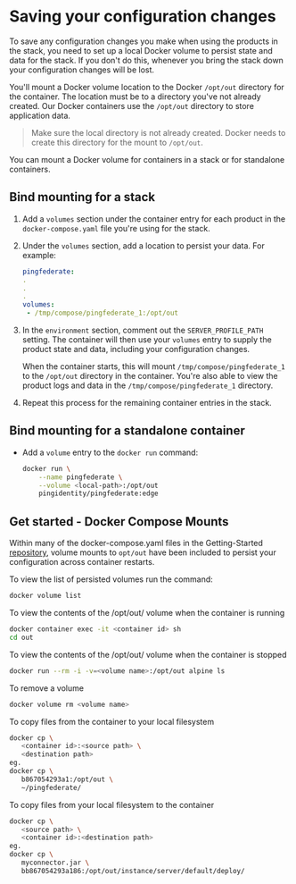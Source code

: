 # Saving your configuration changes

To save any configuration changes you make when using the products in the stack, you need to set up a local Docker volume to persist state and data for the stack. If you don't do this, whenever you bring the stack down your configuration changes will be lost.

You'll mount a Docker volume location to the Docker `/opt/out` directory for the container. The location must be to a directory you've not already created. Our Docker containers use the `/opt/out` directory to store application data.

> Make sure the local directory is not already created. Docker needs to create this directory for the mount to `/opt/out`.

You can mount a Docker volume for containers in a stack or for standalone containers.

## Bind mounting for a stack

1. Add a `volumes` section under the container entry for each product in the `docker-compose.yaml` file you're using for the stack.
2. Under the `volumes` section, add a location to persist your data. For example:

   ```yaml
   pingfederate:
   .
   .
   .
   volumes:
    - /tmp/compose/pingfederate_1:/opt/out
   ```

3. In the `environment` section, comment out the `SERVER_PROFILE_PATH` setting. The container will then use your `volumes` entry to supply the product state and data, including your configuration changes.

   When the container starts, this will mount `/tmp/compose/pingfederate_1` to the `/opt/out` directory in the container. You're also able to view the product logs and data in the `/tmp/compose/pingfederate_1` directory.

4. Repeat this process for the remaining container entries in the stack.

## Bind mounting for a standalone container

* Add a `volume` entry to the `docker run` command:

  ```bash
  docker run \
      --name pingfederate \
      --volume <local-path>:/opt/out
      pingidentity/pingfederate:edge
  ```

## Get started - Docker Compose Mounts

Within many of the docker-compose.yaml files in the Getting-Started [repository](https://github.com/pingidentity/pingidentity-devops-getting-started/tree/master/11-docker-compose), volume mounts to `opt/out` have been included to persist your configuration across container restarts.

To view the list of persisted volumes run the command:

```sh
docker volume list
```

To view the contents of the /opt/out/ volume when the container is running

```sh
docker container exec -it <container id> sh
cd out
```

To view the contents of the /opt/out/ volume when the container is stopped

```sh
docker run --rm -i -v=<volume name>:/opt/out alpine ls
```

To remove a volume

```sh
docker volume rm <volume name>
```

To copy files from the container to your local filesystem

```sh
docker cp \
   <container id>:<source path> \
   <destination path>
eg.
docker cp \
   b867054293a1:/opt/out \
   ~/pingfederate/
```

To copy files from your local filesystem to the container

```sh
docker cp \
   <source path> \
   <container id>:<destination path>
eg.
docker cp \
   myconnector.jar \
   bb867054293a186:/opt/out/instance/server/default/deploy/
```
